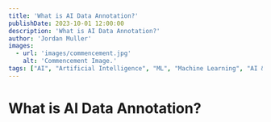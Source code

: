 ```yaml
---
title: 'What is AI Data Annotation?'
publishDate: 2023-10-01 12:00:00
description: 'What is AI Data Annotation?'
author: 'Jordan Muller'
images:
  - url: 'images/commencement.jpg'
    alt: 'Commencement Image.'
tags: ["AI", "Artificial Intelligence", "ML", "Machine Learning", "AI & ML"]
---
```

# What is AI Data Annotation?